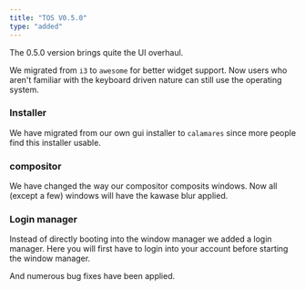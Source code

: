 ```yaml
---
title: "TOS V0.5.0"
type: "added"
---
```

The 0.5.0 version brings quite the UI overhaul.

We migrated from `i3` to `awesome` for better widget support.
Now users who aren't familiar with the keyboard driven nature can still use the operating system.

### Installer
We have migrated from our own gui installer to `calamares` since more people find this installer usable.

### compositor
We have changed the way our compositor composits windows. Now all (except a few) windows will have the kawase blur applied.

### Login manager
Instead of directly booting into the window manager we added a login manager. Here you will first have to login into your account before starting the window manager.

And numerous bug fixes have been applied.